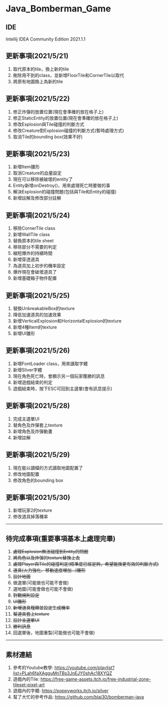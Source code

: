 # Java_Bomberman_Game

## IDE

Intellij IDEA Community Edition 2021.1.1

## 更新事項(2021/5/21)

1. 取代原本的tile，換上新的tile
2. 刪除用不到的class，並新增FloorTile和CornerTile以取代
3. 將原有地圖換上為新的tile

## 更新事項(2021/5/22)

1. 修正炸彈的放置位置(現在會準確的放在格子上)
2. 修正StaticEntity的放置位置(現在會準確的放在格子上)
3. 修改Explosion與Tile碰撞的判斷方式
4. 修改Creature對Explosion碰撞的判斷方式(暫時處理方式)
5. 取消Tile的bounding box(效果不好)

## 更新事項(2021/5/23)

1. 新增Item雛形
2. 取消Creature的血量設定
3. 現在可以移除被破壞的entity了
4. Entity新增onDestroy()，用來處理死亡時要做的事
5. 解決Explosion的碰撞問題(包括與Tile和Entity的碰撞)
6. 新增註解及修改部分註解

## 更新事項(2021/5/24)

1. 移除CornerTile class
2. 新增WallTile class
3. 替換原本的tile sheet
4. 移除部分不需要的判定
5. 縮短爆炸的持續時間
6. 新增穿透道具
7. 為道具加上初步的機率設定
8. 爆炸現在會破壞道具了
9. 新增基礎箱子物件配置

## 更新事項(2021/5/25)

1. 替換UnbreakableBox的texture
2. 降低加速道具的加速效果
3. 新增VerticalExplosion和HorizontalExplosion的texture
4. 新增4種Item的texture
5. 新增UI雛形

## 更新事項(2021/5/26)

1. 新增FontLoader class，用來讀取字體
2. 新增Sliver字體
3. 現在角色死亡時，會顯示另一個玩家獲勝的訊息
4. 新增遊戲結束的判定
5. 遊戲結束時，按下ESC可回到主選單(會有訊息提示)

## 更新事項(2021/5/28)

1. 完成主選單UI
2. 替角色及炸彈套上texture
3. 新增角色及炸彈動畫
4. 新增註解

## 更新事項(2021/5/29)

1. 現在能以讀檔的方式讀取地圖配置了
2. 修改地圖配置
3. 修改角色的bounding box

## 更新事項(2021/5/30)

1. 新增玩家2的texture
2. 修改道具掉落機率

---

## 待完成事項(重要事項基本上處理完畢)

1. ~~處理Explosion無法碰撞到Entity的問題~~
2. ~~將角色以及炸彈的texture替換上去~~
3. ~~處理Player與Tile的碰撞判定(精準度已經足夠，希望能換更有效的判斷方式)~~
4. ~~道具(火力強化、移動速度增加...)雛形~~
5. ~~設計地圖~~
6. 做選單(可能做也可能不會做)
7. 選地圖(可能會做也可能不會做)
8. ~~對戰規則設定~~
9. ~~UI雛形~~
10. ~~新增道具種類並設定生成機率~~
11. ~~幫道具套上texture~~
12. ~~設計主選單UI~~
13. ~~勝利訊息~~
14. 回選單後，地圖重製(可能做也可能不會做)

---

## 素材連結

1. 參考的Youtube教學:
   https://youtube.com/playlist?list=PLah6faXAgguMnTBs3JnEJY0shAc18XYQZ
2. 遊戲內的Tile:
   https://free-game-assets.itch.io/free-industrial-zone-tileset-pixel-art
3. 遊戲內的字體:
   https://poppyworks.itch.io/silver
4. 幫了大忙的參考作品:
   https://github.com/blai30/bomberman-java